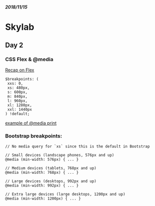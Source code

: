 ##### *2018/11/15*
# Skylab
## Day 2
### CSS Flex & @media

[Recap on Flex](https://css-tricks.com/snippets/css/a-guide-to-flexbox/)

```
$breakpoints: (
 xxs: 0,
 xs: 480px,
 s: 600px,
 m: 840px,
 l: 960px,
 xl: 1280px,
 xxl: 1440px
) !default;
```

[example of @media print](http://seasonalhurricanepredictions.bsc.es/)

### Bootstrap breakpoints:
```
// No media query for `xs` since this is the default in Bootstrap

// Small devices (landscape phones, 576px and up)
@media (min-width: 576px) { ... }

// Medium devices (tablets, 768px and up)
@media (min-width: 768px) { ... }

// Large devices (desktops, 992px and up)
@media (min-width: 992px) { ... }

// Extra large devices (large desktops, 1200px and up)
@media (min-width: 1200px) { ... }
```
